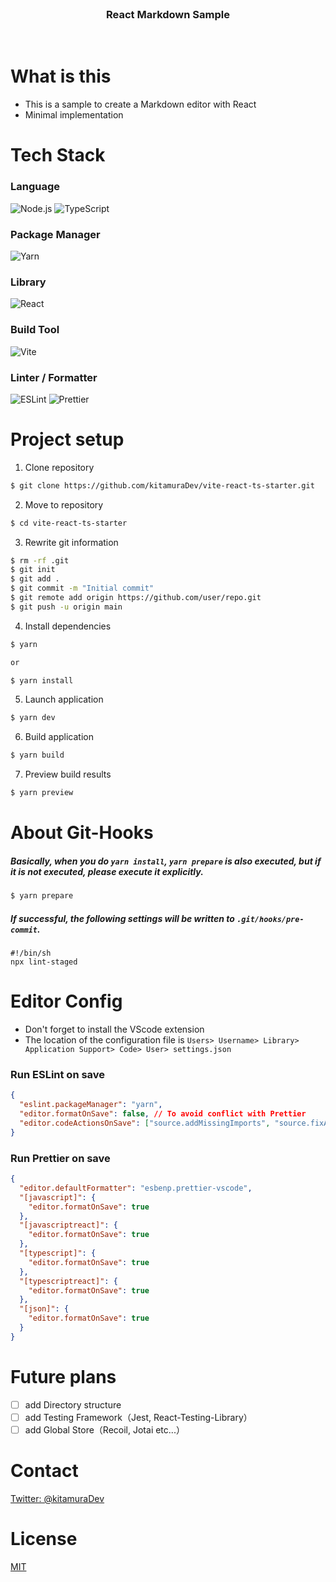 <br />

<h3 align="center">React Markdown Sample</h3>

<br />

# What is this

- This is a sample to create a Markdown editor with React
- Minimal implementation

# Tech Stack

### Language

![Node.js](https://img.shields.io/badge/Node-v16.10.0-blue)
![TypeScript](https://img.shields.io/badge/TypeScript-v4.6.4-blue)

### Package Manager

![Yarn](https://img.shields.io/badge/Yarn-v1.22.5-blue)

### Library

![React](https://img.shields.io/badge/React-v18.2.0-blue)

### Build Tool

![Vite](https://img.shields.io/badge/Vite-v3.0.0-blue)

### Linter / Formatter

![ESLint](https://img.shields.io/badge/ESLint-v8.18.0-blue)
![Prettier](https://img.shields.io/badge/Prettier-v2.7.1-blue)

# Project setup

1. Clone repository

```bash
$ git clone https://github.com/kitamuraDev/vite-react-ts-starter.git
```

2. Move to repository

```bash
$ cd vite-react-ts-starter
```

3. Rewrite git information

```bash
$ rm -rf .git
$ git init
$ git add .
$ git commit -m "Initial commit"
$ git remote add origin https://github.com/user/repo.git
$ git push -u origin main
```

4. Install dependencies

```bash
$ yarn

or

$ yarn install
```

5. Launch application

```bash
$ yarn dev
```

6. Build application

```bash
$ yarn build
```

7. Preview build results

```bash
$ yarn preview
```

# About Git-Hooks

##### Basically, when you do `yarn install`, `yarn prepare` is also executed, but if it is not executed, please execute it explicitly.

```bash
$ yarn prepare
```

##### If successful, the following settings will be written to `.git/hooks/pre-commit`.

```
#!/bin/sh
npx lint-staged
```

# Editor Config

- Don't forget to install the VScode extension
- The location of the configuration file is `Users> Username> Library> Application Support> Code> User> settings.json`

### Run ESLint on save

```json
{
  "eslint.packageManager": "yarn",
  "editor.formatOnSave": false, // To avoid conflict with Prettier
  "editor.codeActionsOnSave": ["source.addMissingImports", "source.fixAll.eslint"]
}
```

### Run Prettier on save

```json
{
  "editor.defaultFormatter": "esbenp.prettier-vscode",
  "[javascript]": {
    "editor.formatOnSave": true
  },
  "[javascriptreact]": {
    "editor.formatOnSave": true
  },
  "[typescript]": {
    "editor.formatOnSave": true
  },
  "[typescriptreact]": {
    "editor.formatOnSave": true
  },
  "[json]": {
    "editor.formatOnSave": true
  }
}
```

# Future plans

- [ ] add Directory structure
- [ ] add Testing Framework（Jest, React-Testing-Library）
- [ ] add Global Store（Recoil, Jotai etc...）

# Contact

[Twitter: @kitamuraDev](https://twitter.com/kitamuraDev)

# License

[MIT](https://choosealicense.com/licenses/mit/)
